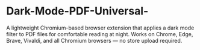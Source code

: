 # Dark-Mode-PDF-Universal-
A lightweight Chromium-based browser extension that applies a dark mode filter to PDF files for comfortable reading at night. Works on Chrome, Edge, Brave, Vivaldi, and all Chromium browsers — no store upload required.

